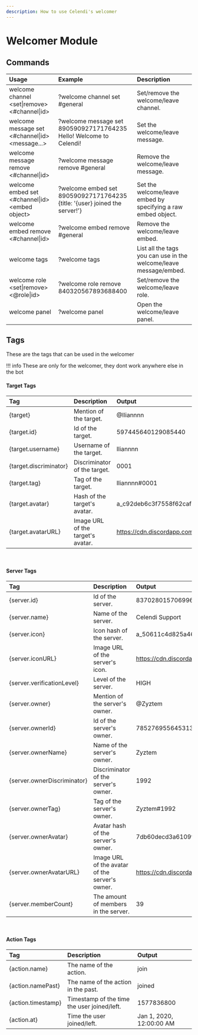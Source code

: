 ```yaml
---
description: How to use Celendi's welcomer
---
```

# Welcomer Module

## Commands

| Usage | Example | Description |
| :--- | :--- | :--- |
| welcome channel &lt;set\|remove&gt; <#channel\|id> | ?welcome channel set #general | Set/remove the welcome/leave channel. |
| welcome message set <#channel\|id> &lt;message...&gt; | ?welcome message set 890590927171764235 Hello! Welcome to Celendi! | Set the welcome/leave message. | 
| welcome message remove <#channel\|id> | ?welcome message remove #general | Remove the welcome/leave message. |
| welcome embed set <#channel\|id> &lt;embed object&gt; | ?welcome embed set 890590927171764235 <br>{title: '{user} joined the server!'} | Set the welcome/leave embed by specifying a raw embed object. |
| welcome embed remove <#channel\|id> | ?welcome embed remove #general | Remove the welcome/leave embed. |
| welcome tags | ?welcome tags | List all the tags you can use in the welcome/leave message/embed. |
| welcome role &lt;set\|remove&gt; <&#64;role\|id> | ?welcome role remove 840320567893688400 | Set/remove the welcome/leave role. |
| welcome panel | ?welcome panel | Open the welcome/leave panel. |

## Tags
These are the tags that can be used in the welcomer

!!! info
    These are only for the welcomer, they dont work anywhere else in the bot

#### **Target Tags**   
| Tag      | Description | Output |
| :------- | :---------- | :------- |
| {target} | Mention of the target. | &#64;Iliannnn |
| {target.id} | Id of the target. | 597445640129085440 |
| {target.username} | Username of the target. | Iliannnn |
| {target.discriminator} | Discriminator of the target. | 0001 |
| {target.tag} | Tag of the target. | Iliannnn#0001 |
| {target.avatar} | Hash of the target's avatar. | a_c92deb6c3f7558f62caf2ba485c42087 |
| {target.avatarURL} | Image URL of the target's avatar. | https://cdn.discordapp.com/avatars/597445640129085440/a_c92deb6c3f7558f62caf2ba485c42087.gif |
<br>

#### **Server Tags**
| Tag      | Description | Output |
| :------- | :---------- | :------- |
| {server.id} | Id of the server. | 837028015706996806 |
| {server.name} | Name of the server. | Celendi Support |
| {server.icon} | Icon hash of the server. | a_50611c4d825a46db3195224498757205 |
| {server.iconURL} | Image URL of the server's icon. | https://cdn.discordapp.com/icons/837028015706996806/a_50611c4d825a46db3195224498757205.gif |
| {server.verificationLevel} | Level of the server. | HIGH |
| {server.owner} | Mention of the server's owner. | &#64;Zyztem |
| {server.ownerId} | Id of the server's owner. | 785276955645313035 |
| {server.ownerName} | Name of the server's owner. | Zyztem |
| {server.ownerDiscriminator} | Discriminator of the server's owner. | 1992 |
| {server.ownerTag} | Tag of the server's owner. | Zyztem#1992 |
| {server.ownerAvatar} | Avatar hash of the server's owner. | 7db60decd3a6109f48715a448639c6a6 |
| {server.ownerAvatarURL} | Image URL of the avatar of the server's owner. | https://cdn.discordapp.com/avatars/785276955645313035/7db60decd3a6109f48715a448639c6a6.png |
| {server.memberCount} | The amount of members in the server. | 39 |
<br>

####  Action Tags
| Tag     | Description | Output |
| :------ | :---------- | :------- |
| {action.name} | The name of the action. | join |
| {action.namePast} | The name of the action in the past. | joined |
| {action.timestamp} | Timestamp of the time the user joined/left. | 1577836800 |
| {action.at} | Time the user joined/left. | Jan 1, 2020, 12:00:00 AM |
